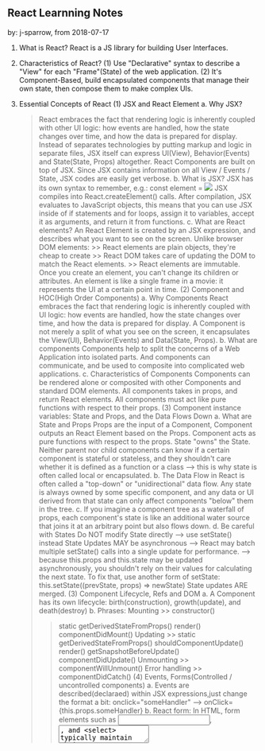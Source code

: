 ## React Learnning Notes
  by: j-sparrow, from 2018-07-17

1. What is React?
  React is a JS library for building User Interfaces.

2. Characteristics of React?
  (1) Use "Declarative" syntax to describe a "View" for each "Frame"(State) of
the web application.
  (2) It's Component-Based, build encapsulated components that manage their own
state, then compose them to make complex UIs.

3. Essential Concepts of React
  (1) JSX and React Element
    a. Why JSX?
      > React embraces the fact that rendering logic is inherently coupled with
    other UI logic: how events are handled, how the state changes over time,
    and how the data is prepared for display.
      > Instead of separates technologies by putting markup and logic in
    separate files, JSX itself can express UI(View), Behavior(Events) and
    State(State, Props) altogether.
      > React Components are built on top of JSX.
      > Since JSX contains information on all View / Events / State, JSX codes
    are easily get verbose.
    b. What is JSX?
      > JSX has its own syntax to remember, e.g.:
        const element = <img src={user.avatarUrl}></img>
      > JSX compiles into React.createElement() calls.
      > After compilation, JSX evaluates to JavaScript objects, this means that
      you can use JSX inside of if statements and for loops, assign it to
      variables, accept it as arguments, and return it from functions.
    c. What are React elements?
      > An React Element is created by an JSX expression, and describes what
      you want to see on the screen.
      > Unlike browser DOM elements:
        >> React elements are plain objects, they're cheap to create
      	>> React DOM takes care of updating the DOM to match the React elements.
      	>> React elements are immutable. Once you create an element, you can't
      	change its children or attributes. An element is like a single frame in
      	a movie: it represents the UI at a certain point in time.
  (2) Component and HOC(High Order Components)
    a. Why Components
      > React embraces the fact that rendering logic is inherently coupled with
      UI logic: how events are handled, how the state changes over time, and
      how the data is prepared for display.
      > A Component is not merely a split of what you see on the screen, it
      encapsulates the View(UI), Behavior(Events) and Data(State, Props).
    b. What are components
      > Components help to split the concerns of a Web Application into
      isolated parts.
      > And components can communicate, and be used to composite into
      complicated web applications.
    c. Characteristics of Components
      > Components can be rendered alone or composited with other Components
      and standard DOM elements.
      > All components takes in props, and return React elements.
      > All components must act like pure functions with respect to their
      props.
  (3) Component instance variables: State and Props, and the Data Flows Down
    a. What are State and Props
      > Props are the input of a Component, Component outputs an React Element
      based on the Props. Component acts as pure functions with respect to the
      props.
      > State "owns" the State. Neither parent nor child components can know if
      a certain component is stateful or stateless, and they shouldn't care
      whether it is defined as a function or a class --> this is why state is
      often called local or encapsulated.
    b. The Data Flow in React is often called a "top-down" or "unidirectional"
    data flow. Any state is always owned by some specific component, and any
    data or UI derived from that state can only affect components "below" them
    in the tree.
    c. If you imagine a component tree as a waterfall of props, each
    component's state is like an additional water source that joins it at an
    arbitrary point but also flows down.
    d. Be careful with States
      > Do NOT modify State directly --> use setState() instead
      > State Updates MAY be asynchronous --> React may batch multiple
      setState() calls into a single update for performance. --> because
      this.props and this.state may be updated asynchronously, you shouldn't
      rely on their values for calculating the next state.
      > To fix that, use another form of setState:
        this.setState((prevState, props) => newState)
      > State updates ARE merged.
  (3) Component Lifecycle, Refs and DOM
    a. A Component has its own lifecycle: birth(construction), growth(update),
    and death(destroy)
    b. Phrases:
      > Mounting
        >> constructor()
	>> static getDerivedStateFromProps()
	>> render()
	>> componentDidMount()
      > Updating
        >> static getDerivedStateFromProps()
	>> shouldComponentUpdate()
	>> render()
	>> getSnapshotBeforeUpdate()
	>> componentDidUpdate()
      > Unmounting
        >> componentWillUnmount()
      > Error handling
        >> componentDidCatch()
  (4) Events, Forms(Controlled / uncontrolled components)
    a. Events are described(declaraed) within JSX expressions,just change the
    format a bit: onclick="someHandler" --> onClick={this.props.someHandler}
    b. React form:
      > In HTML, form elements such as <input>, <textarea>, and <select>
      typically maintain their own state and update it based on user input.
      > In React, mutable state is typically kept in the state property of
      components, and update it with setState().
      > React combine the two scenarios by making the React state be the "
      single source of truth". Then the React component that renders a form
      also controls what happens in that form on subsequent user input.
      > An input form element whose value is controlled by React(via setState())
      is called a "controlled component".
      > With a controlled component, every state mutation will have an
      associated handler function.

  (5) Lists and Keys, and DOM Comparasions(Diff and Update)
    a. Keys help React identify which items have changed, are added, or are
    removed. Keys should be given to the elements inside the array to give the
    elements a stable identity.
    b. Keys are used for Virtual DOM Comparasion Algorithem, it's critical to
    Virdual DOM update performance.
  (6) Optimizing Performances

4. Advanced Concepts
  (1) Context
  (2) Forwarding Refs
  (3) HOC --> Higher Order Components
    A HOC composes the original component by wrapping it in a container
  component. A HOC is a pure function with zero side-effects.
  (4) getDerivedStateFromProps:
    Controlled Components vs Uncontrolled Components
    The terms "controlled" and "uncontrolled" refer to where component's data
  lives. Data passed in as props can be thought of as controlled(because the
  parent component controls that data). Data that exists only in internal
  state can be thought of as uncontrolled(because the parent can't directly
  change it).
    The most common mistake with derived state is mixing the two: props and
  state. When a derived state value is also updated by setState calls, there
  isn't a single source of truth for the data:
    (1) the state is overridden only when the prop changes, or
    (2) the state is fully managed by the component
    Problems arise when any of the two constraints are broken, and they
  typically comes in two forms.
    -> Unconditionally copying props to state
      Doing so will cause state udpates to be lost.
    -> Modify state when prop change
      You have too many prop to watch and compare. Worse is when the prop does
    remain and you want update other state. This design is fundamentally
    flawed, and it's also an easy mistake to make.
    The solution?
    -> Fully controlled component
      this remove state from our component entirely.
    -> Fully uncontrolled component with a key
    -> In real world applications, components can contain a mix of controlled
    and uncontrolled behaviors. This is OK if each value has a clear source of
    truth. getDerivedStateFromProps(and derived state in general) is an
    advanced feature and should be used sparingly because of the complexity of
    data flow in real world scenarios.
    -> Specification of the getDerivedStateFromProp function:
      https://reactjs.org/docs/react-component.html#static-getderivedstatefromprops



